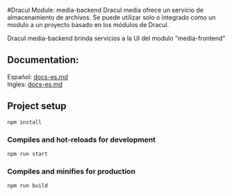 #Dracul Module: media-backend 
Dracul media ofrece un servicio de almacenamiento de archivos. Se puede utilizar solo o integrado como un modulo a un proyecto basado en los módulos de Dracul.
 
Dracul media-backend brinda servicios a la UI del modulo "media-frontend"

## Documentation:

Español: [docs-es.md](docs-es.md)  
Ingles: [docs-es.md](docs-en.md)  


## Project setup
```
npm install
```

### Compiles and hot-reloads for development
```
npm run start
```

### Compiles and minifies for production
```
npm run build
```
